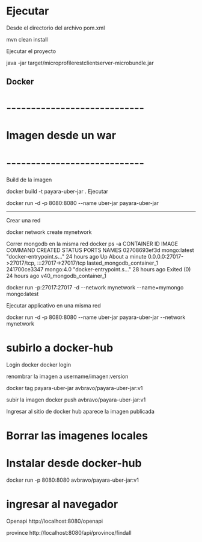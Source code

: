 # Ejecutar

Desde el directorio del archivo pom.xml

mvn clean install


Ejecutar el proyecto

java -jar target/microprofilerestclientserver-microbundle.jar 

## Docker

# ----------------------------
# Imagen desde un war
# ----------------------------
Build de la imagen

docker build -t payara-uber-jar .
Ejecutar

docker run -d -p 8080:8080 --name uber-jar payara-uber-jar

----------------------------------------------------------
Crear una red

 docker network create mynetwork

Correr mongodb en la misma red
docker ps -a
CONTAINER ID   IMAGE          COMMAND                  CREATED         STATUS                     PORTS                                           NAMES
02708693ef3d   mongo:latest   "docker-entrypoint.s…"   24 hours ago    Up About a minute          0.0.0.0:27017->27017/tcp, :::27017->27017/tcp   lasted_mongodb_container_1
241700ce3347   mongo:4.0      "docker-entrypoint.s…"   28 hours ago    Exited (0) 24 hours ago                                                    v40_mongodb_container_1

docker run  -p:27017:27017 -d --network mynetwork --name=mymongo mongo:latest 



Ejecutar applicativo en una misma red

docker run -d -p 8080:8080 --name uber-jar payara-uber-jar --network mynetwork


# subirlo a docker-hub

Login docker
docker login

renombrar la imagen a username/imagen:version

docker tag payara-uber-jar avbravo/payara-uber-jar:v1 


subir la imagen
docker push avbravo/payara-uber-jar:v1

Ingresar al sitio de docker hub aparece la imagen publicada

<imagen>

# Borrar las imagenes locales


# Instalar desde docker-hub
docker run -p 8080:8080 avbravo/payara-uber-jar:v1

# ingresar al navegador
Openapi
http://localhost:8080/openapi

province
http://localhost:8080/api/province/findall